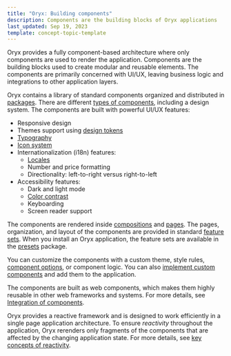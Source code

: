 ```yaml
---
title: "Oryx: Building components"
description: Components are the building blocks of Oryx applications
last_updated: Sep 19, 2023
template: concept-topic-template
---
```


Oryx provides a fully component-based architecture where only components are used to render the application. Components are the building blocks used to create modular and reusable elements. The components are primarily concerned with UI/UX, leaving business logic and integrations to other application layers.

Oryx contains a library of standard components organized and distributed in [packages](/docs/oryx/getting-started/oryx-packages.html). There are different [types of components](/docs/oryx/building-components/oryx-component-types.html), including a design system. The components are built with powerful UI/UX features:

- Responsive design
- Themes support using [design tokens](/docs/oryx/building-applications/styling/oryx-design-tokens.html)
- [Typography](/docs/oryx/building-applications/styling/oryx-typography.html)
- [Icon system](/docs/oryx/building-applications/styling/oryx-icon-system.html)
- Internationalization (i18n) features:
  - [Locales](/docs/oryx/architecture/dependency-injection/oryx-service-layer.html)
  - Number and price formatting
  - Directionality: left-to-right versus right-to-left
- Accessibility features:
  - Dark and light mode
  - [Color contrast](/docs/oryx/building-applications/styling/oryx-color-system.html)
  - Keyboarding
  - Screen reader support

The components are rendered inside [compositions](/docs/oryx/building-pages/oryx-compositions.html) and [pages](/docs/oryx/building-pages/oryx-pages.html). The pages, organization, and layout of the components are provided in standard [feature sets](/docs/oryx/oryx-feature-sets.html). When you install an Oryx application, the feature sets are available in the [presets](/docs/oryx/building-applications/oryx-presets.html) package.

You can customize the components with a custom theme, style rules, [component options](/docs/oryx/building-components/oryx-managing-component-options.html), or component logic. You can also [implement custom components](/docs/oryx/building-components/oryx-implementing-components.html) and add them to the application.

The components are built as web components, which makes them highly reusable in other web frameworks and systems. For more details, see [Integration of components](/docs/oryx/building-components/oryx-integrating-components.html).

Oryx provides a reactive framework and is designed to work efficiently in a single page application architecture. To ensure _reactivity_ throughout the application, Oryx rerenders only  fragments of the components that are affected by the changing application state. For more details, see [key concepts of reactivity](/docs/oryx/architecture/reactivity/key-concepts-of-reactivity.html).
